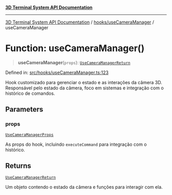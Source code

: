 [**3D Terminal System API Documentation**](../../../README.md)

***

[3D Terminal System API Documentation](../../../README.md) / [hooks/useCameraManager](../README-1.md) / useCameraManager

# Function: useCameraManager()

> **useCameraManager**(`props`): [`UseCameraManagerReturn`](../interfaces/UseCameraManagerReturn-1.md)

Defined in: [src/hooks/useCameraManager.ts:123](https://github.com/Dicommunitas/ThreeJS_Terminal_3D/blob/99a29fe17cab393c4120b6b5906a4ebb1fb3c239/src/hooks/useCameraManager.ts#L123)

Hook customizado para gerenciar o estado e as interações da câmera 3D.
Responsável pelo estado da câmera, foco em sistemas e integração com o histórico de comandos.

## Parameters

### props

[`UseCameraManagerProps`](../interfaces/UseCameraManagerProps-1.md)

As props do hook, incluindo `executeCommand` para integração com o histórico.

## Returns

[`UseCameraManagerReturn`](../interfaces/UseCameraManagerReturn-1.md)

Um objeto contendo o estado da câmera e funções para interagir com ela.
